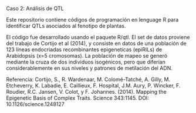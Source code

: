Caso 2: Análisis de QTL

Este repositorio contiene códigos de programación en lenguage R para identificar QTLs asociados al fenotipo de plantas.

El código fue desarrollado usando el paquete R/qtl. El set de datos proviene del trabajo de Cortijo et al (2014), y consiste en datos de una población de 123 líneas endocriadas recombinantes epigeneticas (epiRILs) de Arabidopsis (x=5 cromosomas). La población de mapeo se generó mediante la cruza de dos individuos isogénicos, pero que diferían considerablemente en sus niveles y patrones de metilación del ADN.

Referencia: Cortijo, S., R. Wardenaar, M. Colomé-Tatché, A. Gilly, M. Etcheverry, K. Labadie, E. Caillieux, F. Hospital, J.M. Aury, P. Wincker, F. Roudier, R.C. Jansen, V. Colot, y F. Johannes. (2014). Mapping the Epigenetic Basis of Complex Traits. Science 343:1145. DOI: 10.1126/science.1248127
